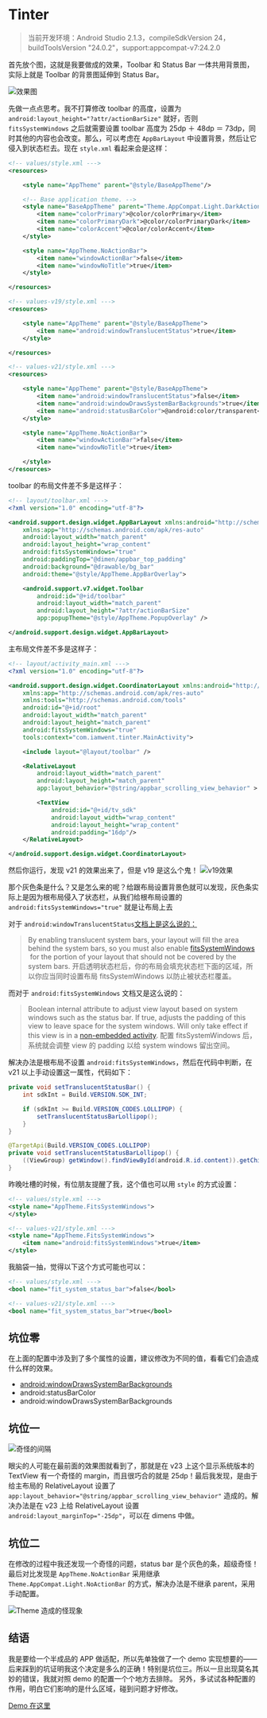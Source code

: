 # Tinter

> 当前开发环境：Android Studio 2.1.3，compileSdkVersion 24，buildToolsVersion "24.0.2"，support:appcompat-v7:24.2.0

首先放个图，这就是我要做成的效果，Toolbar 和 Status Bar 一体共用背景图，实际上就是 Toolbar 的背景图延伸到 Status Bar。

![效果图](http://upload-images.jianshu.io/upload_images/42817-54839f916d2b44e5.png?imageMogr2/auto-orient/strip%7CimageView2/2/w/1240)

先做一点点思考。我不打算修改 toolbar 的高度，设置为 `android:layout_height="?attr/actionBarSize"` 就好，否则 `fitsSystemWindows` 之后就需要设置 toolbar 高度为 25dp ＋ 48dp ＝ 73dp，同时其他的内容也会改变。那么，可以考虑在 `AppBarLayout` 中设置背景，然后让它侵入到状态栏去。现在 `style.xml` 看起来会是这样：

```xml
<!-- values/style.xml --->
<resources>

    <style name="AppTheme" parent="@style/BaseAppTheme"/>

    <!-- Base application theme. -->
    <style name="BaseAppTheme" parent="Theme.AppCompat.Light.DarkActionBar">
        <item name="colorPrimary">@color/colorPrimary</item>
        <item name="colorPrimaryDark">@color/colorPrimaryDark</item>
        <item name="colorAccent">@color/colorAccent</item>
    </style>

    <style name="AppTheme.NoActionBar">
        <item name="windowActionBar">false</item>
        <item name="windowNoTitle">true</item>
    </style>

</resources>

<!-- values-v19/style.xml --->
<resources>

    <style name="AppTheme" parent="@style/BaseAppTheme">
        <item name="android:windowTranslucentStatus">true</item>
    </style>

</resources>

<!-- values-v21/style.xml --->
<resources>

    <style name="AppTheme" parent="@style/BaseAppTheme">
        <item name="android:windowTranslucentStatus">false</item>
        <item name="android:windowDrawsSystemBarBackgrounds">true</item>
        <item name="android:statusBarColor">@android:color/transparent</item>
    </style>

    <style name="AppTheme.NoActionBar">
        <item name="windowActionBar">false</item>
        <item name="windowNoTitle">true</item>

    </style>
</resources>
```
toolbar 的布局文件差不多是这样子：
```xml
<!-- layout/toolbar.xml --->
<?xml version="1.0" encoding="utf-8"?>

<android.support.design.widget.AppBarLayout xmlns:android="http://schemas.android.com/apk/res/android"
    xmlns:app="http://schemas.android.com/apk/res-auto"
    android:layout_width="match_parent"
    android:layout_height="wrap_content"
    android:fitsSystemWindows="true"
    android:paddingTop="@dimen/appbar_top_padding"
    android:background="@drawable/bg_bar"
    android:theme="@style/AppTheme.AppBarOverlay">

    <android.support.v7.widget.Toolbar
        android:id="@+id/toolbar"
        android:layout_width="match_parent"
        android:layout_height="?attr/actionBarSize"
        app:popupTheme="@style/AppTheme.PopupOverlay" />

</android.support.design.widget.AppBarLayout>
```
主布局文件差不多是这样子：
```xml
<!-- layout/activity_main.xml --->
<?xml version="1.0" encoding="utf-8"?>

<android.support.design.widget.CoordinatorLayout xmlns:android="http://schemas.android.com/apk/res/android"
    xmlns:app="http://schemas.android.com/apk/res-auto"
    xmlns:tools="http://schemas.android.com/tools"
    android:id="@+id/root"
    android:layout_width="match_parent"
    android:layout_height="match_parent"
    android:fitsSystemWindows="true"
    tools:context="com.iamwent.tinter.MainActivity">

    <include layout="@layout/toolbar" />

    <RelativeLayout
        android:layout_width="match_parent"
        android:layout_height="match_parent"
        app:layout_behavior="@string/appbar_scrolling_view_behavior" >

        <TextView
            android:id="@+id/tv_sdk"
            android:layout_width="wrap_content"
            android:layout_height="wrap_content"
            android:padding="16dp"/>
    </RelativeLayout>

</android.support.design.widget.CoordinatorLayout>
```
然后你运行，发现 v21 的效果出来了，但是 v19 是这么个鬼！
![v19效果](http://upload-images.jianshu.io/upload_images/42817-8efa0310ea90f391.png?imageMogr2/auto-orient/strip%7CimageView2/2/w/1240)

那个灰色条是什么？又是怎么来的呢？给跟布局设置背景色就可以发现，灰色条实际上是因为根布局侵入了状态栏，从我们给根布局设置的 `android:fitsSystemWindows="true"` 就是让布局上去

对于 `android:windowTranslucentStatus`[文档上是这么说的：](https://developer.android.com/about/versions/android-4.4.html#UI)
> By enabling translucent system bars, your layout will fill the area behind the system bars, so you must also enable [fitsSystemWindows](https://developer.android.com/reference/android/R.attr.html#fitsSystemWindows)
 for the portion of your layout that should not be covered by the system bars.
>开启透明状态栏后，你的布局会填充状态栏下面的区域，所以你应当同时设置布局 fitsSystemWindows 以防止被状态栏覆盖。

而对于 `android:fitsSystemWindows` 文档又是这么说的：
> Boolean internal attribute to adjust view layout based on system windows such as the status bar. If true, adjusts the padding of this view to leave space for the system windows. Will only take effect if this view is in a [non-embedded activity](http://stackoverflow.com/questions/25874412/what-is-a-non-embedded-activity-and-why-doesnt-androidfitssystemwindows-work-i).
>配置 fitsSystemWindows 后，系统就会调整 view 的 padding 以给 system windows 留出空间。

解决办法是根布局不设置 `android:fitsSystemWindows`，然后在代码中判断，在 v21 以上手动设置这一属性，代码如下：
```java
private void setTranslucentStatusBar() {
    int sdkInt = Build.VERSION.SDK_INT;

    if (sdkInt >= Build.VERSION_CODES.LOLLIPOP) {
        setTranslucentStatusBarLollipop();
    }
}

@TargetApi(Build.VERSION_CODES.LOLLIPOP)
private void setTranslucentStatusBarLollipop() {
    ((ViewGroup) getWindow().findViewById(android.R.id.content)).getChildAt(0).setFitsSystemWindows(true);
}
```
昨晚吐槽的时候，有位朋友提醒了我，这个值也可以用 `style` 的方式设置：

```xml
<!-- values/style.xml --->
<style name="AppTheme.FitsSystemWindows">
</style>

<!-- values-v21/style.xml --->
<style name="AppTheme.FitsSystemWindows">
    <item name="android:fitsSystemWindows">true</item>
</style>
```

我脑袋一抽，觉得以下这个方式可能也可以：
```xml
<!-- values/style.xml --->
<bool name="fit_system_status_bar">false</bool>

<!-- values-v21/style.xml --->
<bool name="fit_system_status_bar">true</bool>
```
## 坑位零
在上面的配置中涉及到了多个属性的设置，建议修改为不同的值，看看它们会造成什么样的效果。
- [android:windowDrawsSystemBarBackgrounds](https://developer.android.com/reference/android/R.attr.html#windowDrawsSystemBarBackgrounds)
- android:statusBarColor
- android:windowDrawsSystemBarBackgrounds

## 坑位一
![奇怪的间隔](http://upload-images.jianshu.io/upload_images/42817-dad2d3b4ac67bfaf.png?imageMogr2/auto-orient/strip%7CimageView2/2/w/1240)

眼尖的人可能在最前面的效果图就看到了，那就是在 v23 上这个显示系统版本的 TextView 有一个奇怪的 margin，而且很巧合的就是 25dp！最后我发现，是由于给主布局的 RelativeLayout 设置了 `app:layout_behavior="@string/appbar_scrolling_view_behavior"` 造成的。解决办法是在 v23 上给 RelativeLayout 设置 `android:layout_marginTop="-25dp"`，可以在 dimens 中做。

## 坑位二
在修改的过程中我还发现一个奇怪的问题，status bar 是个灰色的条，超级奇怪！最后对比发现是 `AppTheme.NoActionBar` 采用继承 `Theme.AppCompat.Light.NoActionBar` 的方式，解决办法是不继承 parent，采用手动配置。

![Theme 造成的怪现象](http://upload-images.jianshu.io/upload_images/42817-5702ec362f11feee.png?imageMogr2/auto-orient/strip%7CimageView2/2/w/1240)

## 结语
我是要给一个半成品的 APP 做适配，所以先单独做了一个 demo 实现想要的——后来踩到的坑证明我这个决定是多么的正确！特别是坑位三。所以一旦出现莫名其妙的错误，我就对照 demo 的配置一个个地方去排除。
另外，多试试各种配置的作用，明白它们影响的是什么区域，碰到问题才好修改。

[Demo 在这里](https://github.com/iamwent/Tinter)
